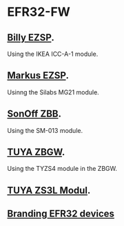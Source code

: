 # EFR32-FW

## [Billy EZSP](Billy_EZSP/README.md).  
Using the IKEA ICC-A-1 module.

## [Markus EZSP](Markus_EZSP/README.md).  
Usinng the Silabs MG21 module.

## [SonOff ZBB](Soff_EZSP/README.md).  
Using the SM-013 module. 

## [TUYA ZBGW](TUYA_ZBGW/README.md).  
Using the TYZS4 module in the ZBGW.

## [TUYA ZS3L Modul](MG21LD/README.md).

## [Branding EFR32 devices](BrandingEFR32/README.md)
